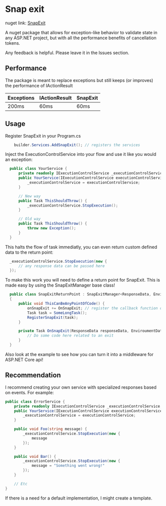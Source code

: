 
# Snap exit
nuget link: [SnapExit](https://www.nuget.org/packages/SnapExit/)

A nuget package that allows for exception-like behavior to validate state in any ASP.NET project, but with all the performance benefits of cancellation tokens.

Any feedback is helpful. Please leave it in the Issues section.

## Performance
The package is meant to replace exceptions but still keeps (or improves) the performance of IActionResult

| Exceptions | IActionResult | SnapExit |
|------------|---------------|----------|
| 200ms      | 60ms          | 60ms     |

## Usage

Register SnapExit in your Program.cs

```csharp
    builder.Services.AddSnapExit(); // registers the services
```

Inject the ExecutionControlService into your flow and use it like you would an exception:

```csharp
  public class YourService {
      private readonly IExecutionControlService _executionControlService;
      public YourService(IExecutionControlService executionControlService) {
          _executionControlService = executionControlService;
      }

      // New way
      public Task ThisShouldThrow() {
          _executionControlService.StopExecution();
      }

      // Old way
      public Task ThisShouldThrow() {
          throw new Exception();
      }
  }
```

This halts the flow of task immediatly, you can even return custom defined data to the return point:
```csharp
  _executionControlService.StopExecution(new {
      // any response data can be passed here
  });
```

To make this work you will need to define a return point for SnapExit. This is made easy by using the SnapExitManager base class!
```csharp
  public class SnapExitReturnPoint : SnapExitManager<ResponseData, EnviroumentData> // the generics are to be implemented by you
  {
      public void ThisCanBeAnyPointOfCode() {
          onSnapExit += OnSnapExit; // register the callback function or use the virtual protected callback
          Task task = SomeLongTask();
          RegisterSnapExit(task);
      }

      private Task OnSnapExit(ResponseData responseData, EnviroumentData enviroumentData) { // response and enviroument is data passed at error time and register time
          // Do some code here related to an exit
      }
  }
```

Also look at the example to see how you can turn it into a middleware for ASP.NET Core api!

## Recommendation

I recommend creating your own service with specialized responses based on events.
For example:

```csharp
public class ErrorService {
    private readonly IExecutionControlService _executionControlService;
    public YourService(IExecutionControlService executionControlService) {
        _executionControlService = executionControlService;
    }

    public void Foo(string message) {
        _executionControlService.StopExecution(new {
            message
        });
    }

    public void Bar() {
        _executionControlService.StopExecution(new {
            message = "Something went wrong!"
        });
    }

    // Etc
}
```

If there is a need for a default implementation, I might create a template.
